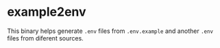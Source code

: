 # example2env

This binary helps generate `.env` files from `.env.example` and another `.env` files from diferent sources.
